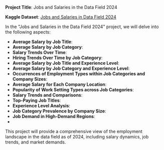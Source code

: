 **Project Title**: Jobs and Salaries in the Data Field 2024

**Kaggle Dataset**: [Jobs and Salaries in Data Field 2024](https://www.kaggle.com/datasets/murilozangari/jobs-and-salaries-in-data-field-2024/)

In the "Jobs and Salaries in the Data Field 2024" project, we will delve into the following aspects:

- **Average Salary by Job Title**: 
- **Average Salary by Job Category**: 
- **Salary Trends Over Time**: 
- **Hiring Trends Over Time by Job Category**: 
- **Average Salary by Job Title and Experience Level**:
- **Average Salary by Job Category and Experience Level**: 
- **Occurrences of Employment Types within Job Categories and Company Sizes**: 
- **Average Salary for Each Company Location**: 
- **Popularity of Work Setting Types across Job Categories**: 
- **Salary Trends and Comparisons**:
- **Top-Paying Job Titles**:
- **Experience Level Analysis**: 
- **Job Category Prevalence by Company Size**: 
- **Job Demand in High-Demand Regions**:
- 
This project will provide a comprehensive view of the employment landscape in the data field as of 2024, including salary dynamics, job trends, and market demands.
